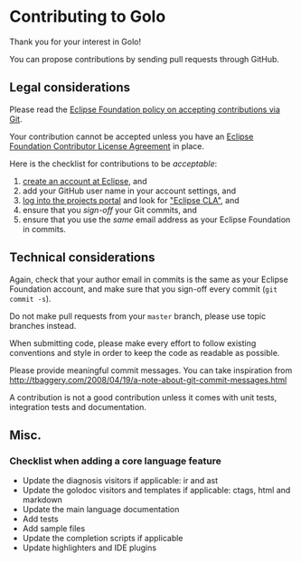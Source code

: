 # Contributing to Golo

Thank you for your interest in Golo!

You can propose contributions by sending pull requests through GitHub.

## Legal considerations

Please read the [Eclipse Foundation policy on accepting contributions via Git](http://wiki.eclipse.org/Development_Resources/Contributing_via_Git).

Your contribution cannot be accepted unless you have an [Eclipse Foundation Contributor License Agreement](http://www.eclipse.org/legal/CLA.php) in place.

Here is the checklist for contributions to be _acceptable_:

1. [create an account at Eclipse](https://dev.eclipse.org/site_login/createaccount.php), and
2. add your GitHub user name in your account settings, and
3. [log into the projects portal](https://projects.eclipse.org/) and look for ["Eclipse CLA"](https://projects.eclipse.org/user/sign/cla), and
4. ensure that you _sign-off_ your Git commits, and
5. ensure that you use the _same_ email address as your Eclipse Foundation in commits.

## Technical considerations

Again, check that your author email in commits is the same as your Eclipse Foundation account, and make sure that you sign-off every commit (`git commit -s`).

Do not make pull requests from your `master` branch, please use topic branches instead.

When submitting code, please make every effort to follow existing conventions and style in order to
keep the code as readable as possible.

Please provide meaningful commit messages. You can take inspiration from
http://tbaggery.com/2008/04/19/a-note-about-git-commit-messages.html

A contribution is not a good contribution unless it comes with unit tests, integration tests and
documentation.

## Misc.

### Checklist when adding a core language feature

- Update the diagnosis visitors if applicable: ir and ast
- Update the golodoc visitors and templates if applicable: ctags, html and
  markdown
- Update the main language documentation
- Add tests
- Add sample files
- Update the completion scripts if applicable
- Update highlighters and IDE plugins
